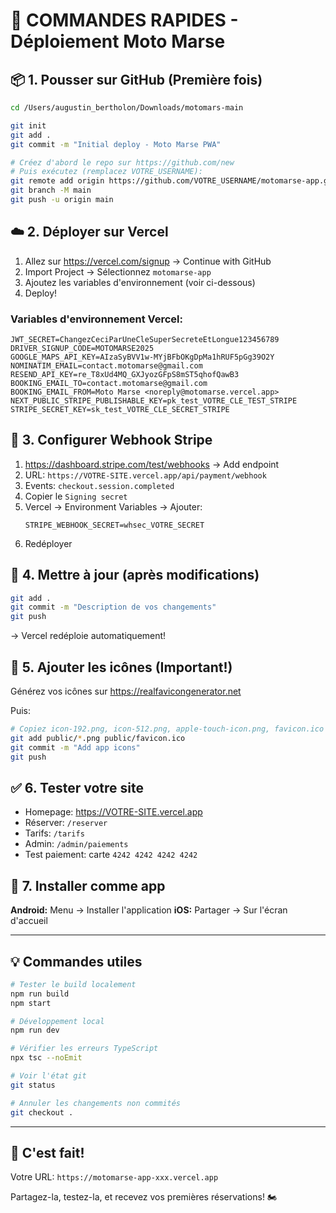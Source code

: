 # 🚀 COMMANDES RAPIDES - Déploiement Moto Marse

## 📦 1. Pousser sur GitHub (Première fois)

```bash
cd /Users/augustin_bertholon/Downloads/motomars-main

git init
git add .
git commit -m "Initial deploy - Moto Marse PWA"

# Créez d'abord le repo sur https://github.com/new
# Puis exécutez (remplacez VOTRE_USERNAME):
git remote add origin https://github.com/VOTRE_USERNAME/motomarse-app.git
git branch -M main
git push -u origin main
```

## ☁️ 2. Déployer sur Vercel

1. Allez sur https://vercel.com/signup → Continue with GitHub
2. Import Project → Sélectionnez `motomarse-app`
3. Ajoutez les variables d'environnement (voir ci-dessous)
4. Deploy!

### Variables d'environnement Vercel:

```
JWT_SECRET=ChangezCeciParUneCleSuperSecreteEtLongue123456789
DRIVER_SIGNUP_CODE=MOTOMARSE2025
GOOGLE_MAPS_API_KEY=AIzaSyBVV1w-MYjBFbOKgDpMa1hRUF5pGg39O2Y
NOMINATIM_EMAIL=contact.motomarse@gmail.com
RESEND_API_KEY=re_T8xUd4MQ_GXJyozGFpS8mST5qhofQawB3
BOOKING_EMAIL_TO=contact.motomarse@gmail.com
BOOKING_EMAIL_FROM=Moto Marse <noreply@motomarse.vercel.app>
NEXT_PUBLIC_STRIPE_PUBLISHABLE_KEY=pk_test_VOTRE_CLE_TEST_STRIPE
STRIPE_SECRET_KEY=sk_test_VOTRE_CLE_SECRET_STRIPE
```

## 🔗 3. Configurer Webhook Stripe

1. https://dashboard.stripe.com/test/webhooks → Add endpoint
2. URL: `https://VOTRE-SITE.vercel.app/api/payment/webhook`
3. Events: `checkout.session.completed`
4. Copier le `Signing secret`
5. Vercel → Environment Variables → Ajouter:
   ```
   STRIPE_WEBHOOK_SECRET=whsec_VOTRE_SECRET
   ```
6. Redéployer

## 🔄 4. Mettre à jour (après modifications)

```bash
git add .
git commit -m "Description de vos changements"
git push
```
→ Vercel redéploie automatiquement!

## 🎨 5. Ajouter les icônes (Important!)

Générez vos icônes sur https://realfavicongenerator.net

Puis:
```bash
# Copiez icon-192.png, icon-512.png, apple-touch-icon.png, favicon.ico dans /public/
git add public/*.png public/favicon.ico
git commit -m "Add app icons"
git push
```

## ✅ 6. Tester votre site

- Homepage: https://VOTRE-SITE.vercel.app
- Réserver: `/reserver`
- Tarifs: `/tarifs`
- Admin: `/admin/paiements`
- Test paiement: carte `4242 4242 4242 4242`

## 📱 7. Installer comme app

**Android:** Menu → Installer l'application
**iOS:** Partager → Sur l'écran d'accueil

---

## 💡 Commandes utiles

```bash
# Tester le build localement
npm run build
npm start

# Développement local
npm run dev

# Vérifier les erreurs TypeScript
npx tsc --noEmit

# Voir l'état git
git status

# Annuler les changements non commités
git checkout .
```

---

## 🎉 C'est fait!

Votre URL: `https://motomarse-app-xxx.vercel.app`

Partagez-la, testez-la, et recevez vos premières réservations! 🏍️
